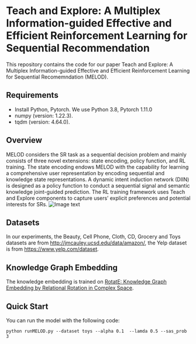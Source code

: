 # Teach and Explore: A Multiplex Information-guided Effective and Efficient Reinforcement Learning for Sequential Recommendation 
This repository contains the code for our paper Teach and Explore: A Multiplex Information-guided Effective and Efficient Reinforcement Learning for Sequential Recomemndation (MELOD).
## Requirements
* Install Python, Pytorch. We use Python 3.8, Pytorch 1.11.0
* numpy (version: 1.22.3).
* tqdm (version: 4.64.0).
## Overview
MELOD considers the SR task as a sequential decision problem and mainly consists of three novel extensions: state encoding, policy function, and RL training. The state encoding endows MELOD with the capability for learning a comprehensive user representation by encoding sequential and knowledge state representations. A dynamic intent induction network (DIIN) is designed as a policy function to conduct a sequential signal and semantic knowledge joint-guided prediction. The RL training framework uses Teach and Explore components to capture users’ explicit preferences and potential interests for SRs.
![Image text](https://raw.githubusercontent.com/LFM-bot/Teach-and-Explore-A-Multiplex-Information-guided-Effective-and-Efficient-RL-for-SR/master/fig/model.png)
## Datasets
In our experiments, the Beauty, Cell Phone, Cloth, CD, Grocery and Toys datasets are from http://jmcauley.ucsd.edu/data/amazon/, the Yelp dataset is from https://www.yelp.com/dataset.
## Knowledge Graph Embedding
The knowledge embedding is trained on [RotatE: Knowledge Graph Embedding by Relational Rotation in Complex Space](https://github.com/DeepGraphLearning/KnowledgeGraphEmbedding).
## Quick Start
You can run the model with the following code:
```
python runMELOD.py --dataset toys --alpha 0.1  --lamda 0.5 --sas_prob 3
```


